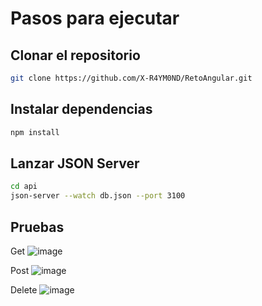 # Pasos para ejecutar

## Clonar el repositorio

```bash
git clone https://github.com/X-R4YM0ND/RetoAngular.git
```

## Instalar dependencias
```bash
npm install
```

## Lanzar JSON Server
```bash
cd api
json-server --watch db.json --port 3100
```

## Pruebas

Get
![image](https://github.com/user-attachments/assets/95c2992c-7b5b-4c52-9614-14514eff24bd)


Post
![image](https://github.com/user-attachments/assets/e7ffb747-c36b-453e-8e10-81ba62f1d4f2)

Delete
![image](https://github.com/user-attachments/assets/aea265dc-9bc9-47dd-ba80-ae7a9e01735a)

